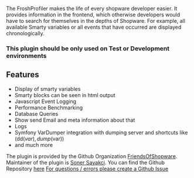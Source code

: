 The FroshProfiler makes the life of every shopware developer easier. It provides information in the frontend, which
otherwise developers would have to search for themselves in the depths of Shopware. For example, all available
Smarty variables or all events that have occurred are displayed chronologically.

### This plugin should be only used on Test or Development environments


## Features

* Display of smarty variables
* Smarty blocks can be seen in html output
* Javascript Event Logging
* Performance Benchmarking
* Database Queries
* Show send Email and meta information about that
* Logs
* Symfony VarDumper integration with dumping server and shortcuts like (dd($var), dump($var))
* and much more


The plugin is provided by the Github Organization [FriendsOfShopware](https://github.com/FriendsOfShopware/).
Maintainer of the plugin is [Soner Sayakci](https://github.com/shyim).
You can find the Github Repository [here](https://github.com/FriendsOfShopware/FroshProfiler)
[For questions / errors please create a Github Issue](https://github.com/FriendsOfShopware/FroshProfiler/issues/new)

